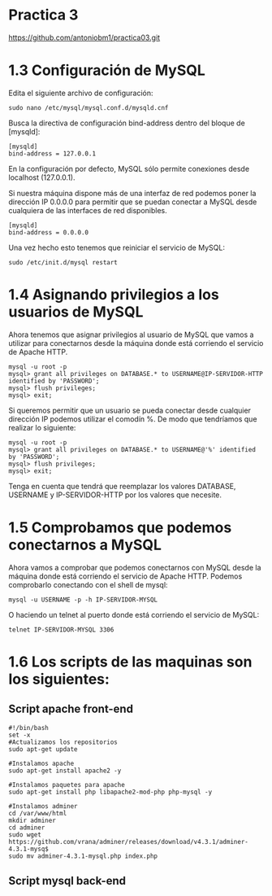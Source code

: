 # Practica 3

https://github.com/antoniobm1/practica03.git

# 1.3 Configuración de MySQL

Edita el siguiente archivo de configuración:
```
sudo nano /etc/mysql/mysql.conf.d/mysqld.cnf
```

Busca la directiva de configuración bind-address dentro del bloque de [mysqld]:
```
[mysqld]
bind-address = 127.0.0.1
```

En la configuración por defecto, MySQL sólo permite conexiones desde localhost (127.0.0.1). 


Si nuestra máquina dispone más de una interfaz de red podemos poner la dirección IP 0.0.0.0 para permitir que se puedan conectar a MySQL desde cualquiera de las interfaces de red disponibles.
```
[mysqld]
bind-address = 0.0.0.0
```

Una vez hecho esto tenemos que reiniciar el servicio de MySQL:
```
sudo /etc/init.d/mysql restart
```
# 1.4 Asignando privilegios a los usuarios de MySQL

Ahora tenemos que asignar privilegios al usuario de MySQL que vamos a utilizar para conectarnos desde la máquina donde está corriendo el servicio de Apache HTTP.
```
mysql -u root -p  
mysql> grant all privileges on DATABASE.* to USERNAME@IP-SERVIDOR-HTTP identified by 'PASSWORD';
mysql> flush privileges;
mysql> exit;
```
Si queremos permitir que un usuario se pueda conectar desde cualquier dirección IP podemos utilizar el comodín %. De modo que tendríamos que realizar lo siguiente:
```
mysql -u root -p  
mysql> grant all privileges on DATABASE.* to USERNAME@'%' identified by 'PASSWORD';
mysql> flush privileges;
mysql> exit;
```
Tenga en cuenta que tendrá que reemplazar los valores DATABASE, USERNAME y IP-SERVIDOR-HTTP por los valores que necesite.

# 1.5 Comprobamos que podemos conectarnos a MySQL

Ahora vamos a comprobar que podemos conectarnos con MySQL desde la máquina donde está corriendo el servicio de Apache HTTP. Podemos comprobarlo conectando con el shell de mysql:
```
mysql -u USERNAME -p -h IP-SERVIDOR-MYSQL
```
O haciendo un telnet al puerto donde está corriendo el servicio de MySQL:
```
telnet IP-SERVIDOR-MYSQL 3306
```
# 1.6 Los scripts de las maquinas son los siguientes:

## Script apache front-end
```
#!/bin/bash
set -x
#Actualizamos los repositorios
sudo apt-get update

#Instalamos apache
sudo apt-get install apache2 -y

#Instalamos paquetes para apache
sudo apt-get install php libapache2-mod-php php-mysql -y

#Instalamos adminer
cd /var/www/html
mkdir adminer
cd adminer
sudo wget https://github.com/vrana/adminer/releases/download/v4.3.1/adminer-4.3.1-mysq$
sudo mv adminer-4.3.1-mysql.php index.php

```
## Script mysql back-end
